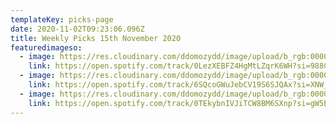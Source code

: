 ```yaml
---
templateKey: picks-page
date: 2020-11-02T09:23:06.096Z
title: Weekly Picks 15th November 2020
featuredimageso:
  - image: https://res.cloudinary.com/ddomozydd/image/upload/b_rgb:000000,co_rgb:000000,e_gradient_fade:20,y_-0.5/v1605510068/prodigiium800_k5qzlb.jpg
    link: https://open.spotify.com/track/0LezXEBFZ4HgMtLZqrK6WH?si=988CYU28SruXiG-9JJAMog
  - image: https://res.cloudinary.com/ddomozydd/image/upload/b_rgb:000000,co_rgb:000000,e_gradient_fade:20,y_-0.5/v1605510066/m1ld800_d7fcwm.jpg
    link: https://open.spotify.com/track/6SQcoGWuJebCV19S6SJQAx?si=XNW_WShoTgG4WYteOzqKKg
  - image: https://res.cloudinary.com/ddomozydd/image/upload/b_rgb:000000,co_rgb:020202,e_gradient_fade:20,y_-0.5/v1605510066/oculus800_eys2mz.jpg
    link: https://open.spotify.com/track/0TEkybnIVJiTCW8BM6SXnp?si=gW5ETRoQTaiIWrm7oGTgcw
---
```

